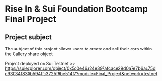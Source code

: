 # Rise In & Sui Foundation Bootcamp Final Project 

## Project subject
The subject of this project allows users to create and sell their cars within the Gallery share object

Project deployed on Sui Testnet >> https://suiexplorer.com/object/0x5c0e46a24e397afcace29d0a7e7b6ac75dc93034f830b594ffa3725f9be514f7?module=Final_Project&network=testnet 


